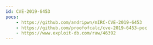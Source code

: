 ```yaml
---
id: CVE-2019-6453
pocs:
    - https://github.com/andripwn/mIRC-CVE-2019-6453
    - https://github.com/proofofcalc/cve-2019-6453-poc
    - https://www.exploit-db.com/raw/46392
---
```

